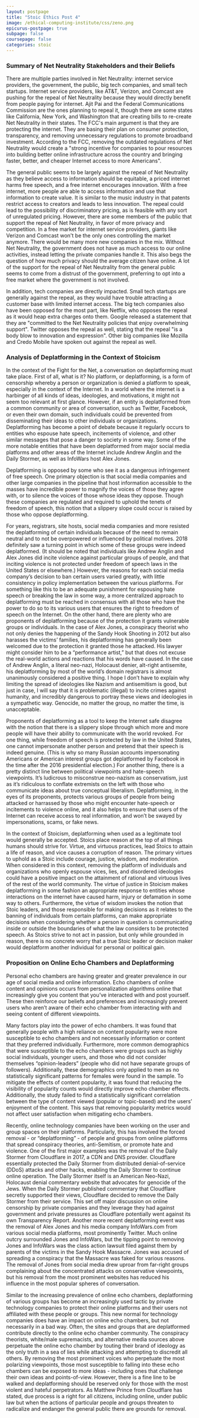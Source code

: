 ```yaml
---
layout: postpage
title: "Stoic Ethics Post 4"
image: /ethical-computing-institute/css/zeno.png
epicurus-postpage: true
subpage: false
coursepage: false
categories: stoic
---
```


### Summary of Net Neutrality Stakeholders and their Beliefs

There are multiple parties involved in Net Neutrality: internet service providers, the government, the public, big tech companies, and small tech startups. Internet service providers, like AT&T, Verizon, and Comcast are pushing for the repeal of Net Neutrality because they would directly benefit from people paying for internet. Ajit Pai and the Federal Communications Commission are the ones planning to repeal it, though there are some states like California, New York, and Washington that are creating bills to re-create Net Neutrality in their states. The FCC's main argument is that they are protecting the internet. They are basing their plan on consumer protection, transparency, and removing unnecessary regulations to promote broadband investment. According to the FCC, removing the outdated regulations of Net Neutrality would create a "strong incentive for companies to pour resources into building better online infrastructure across the country and bringing faster, better, and cheaper Internet access to more Americans".

The general public seems to be largely against the repeal of Net Neutrality as they believe access to information should be equitable, a priced internet harms free speech, and a free internet encourages innovation. With a free internet, more people are able to access information and use that information to create value. It is similar to the music industry in that patents restrict access to creators and leads to less innovation. The repeal could lead to the possibility of discriminatory pricing, as is feasible with any sort of unregulated pricing. However, there are some members of the public that support the repeal of Net Neutrality, in favor of more privacy and competition. In a free market for internet service providers, giants like Verizon and Comcast won't be the only ones controlling the market anymore. There would be many more new companies in the mix. Without Net Neutrality, the government does not have as much access to our online activities, instead letting the private companies handle it. This also begs the question of how much privacy should the average citizen have online. A lot of the support for the repeal of Net Neutrality from the general public seems to come from a distrust of the government, preferring to opt into a free market where the government is not involved.

In addition, tech companies are directly impacted. Small tech startups are generally against the repeal, as they would have trouble attracting a customer base with limited internet access. The big tech companies also have been opposed for the most part, like Netflix, who opposes the repeal as it would heap extra charges onto them. Google released a statement that they are "committed to the Net Neutrality policies that enjoy overwhelming support". Twitter opposes the repeal as well, stating that the repeal "is a body blow to innovation and expression". Other big companies like Mozilla and Credo Mobile have spoken out against the repeal as well.

### Analysis of Deplatforming in the Context of Stoicism

In the context of the Fight for the Net, a conversation on deplatforming must take place. First of all, what is it? No platform, or deplatforming, is a form of censorship whereby a person or organization is denied a platform to speak, especially in the context of the Internet. In a world where the internet is a harbinger of all kinds of ideas, ideologies, and motivations, it might not seem too relevant at first glance. However, if an entity is deplatformed from a common community or area of conversation, such as Twitter, Facebook, or even their own domain, such individuals could be prevented from disseminating their ideas to other individuals or organizations. Deplatforming has become a point of debate because it regularly occurs to entities who espouse hate speech, incitements of violence, and other similar messages that pose a danger to society in some way. Some of the more notable entities that have been deplatformed from major social media platforms and other areas of the Internet include Andrew Anglin and the Daily Stormer, as well as InfoWars host Alex Jones.

Deplatforming is opposed by some who see it as a dangerous infringement of free speech. One primary objection is that social media companies and other large companies in the pipeline that host information accessible to the masses have incredible power to magnify the voices of those they agree with, or to silence the voices of those whose ideas they oppose. Though these companies are regulated and required to uphold the tenets of freedom of speech, this notion that a slippery slope could occur is raised by those who oppose deplatforming.

For years, registrars, site hosts, social media companies and more resisted the deplatforming of certain individuals because of the need to remain neutral and to not be overpowered or influenced by political motives. 2018 definitely saw a turning point in which some of these groups were indeed deplatformed. (It should be noted that individuals like Andrew Anglin and Alex Jones did incite violence against particular groups of people, and that inciting violence is not protected under freedom of speech laws in the United States or elsewhere.) However, the reasons for each social media company’s decision to ban certain users varied greatly, with little consistency in policy implementation between the various platforms. For something like this to be an adequate punishment for espousing hate speech or breaking the law in some way, a more centralized approach to deplatforming must be reached in consensus with all those who have the power to do so to its various users that ensures the right to freedom of speech on the Internet.
On the other hand, there are plenty who are proponents of deplatforming because of the protection it grants vulnerable groups or individuals. In the case of Alex Jones, a conspiracy theorist who not only denies the happening of the Sandy Hook Shooting in 2012 but also harasses the victims’ families, his deplatforming has generally been welcomed due to the protection it granted those he attacked. His lawyer might consider him to be a “performance artist,” but that does not excuse the real-world actions and reactions that his words have caused. In the case of Andrew Anglin, a literal neo-nazi, Holocaust denier, alt-right antisemite, his deplatforming by most of the world’s domain registrars is almost unanimously considered a positive thing. I hope I don’t have to explain why limiting the spread of ideologies like Nazism and antisemitism is good, but just in case, I will say that it is problematic (illegal) to incite crimes against humanity, and incredibly dangerous to portray these views and ideologies in a sympathetic way. Genocide, no matter the group, no matter the time, is unacceptable.

Proponents of deplatforming as a tool to keep the Internet safe disagree with the notion that there is a slippery slope through which more and more people will have their ability to communicate with the world revoked. For one thing, while freedom of speech is protected by law in the United States, one cannot impersonate another person and pretend that their speech is indeed genuine. (This is why so many Russian accounts impersonating Americans or American interest groups got deplatformed by Facebook in the time after the 2016 presidential election.) For another thing, there is a pretty distinct line between political viewpoints and hate-speech viewpoints. It’s ludicrous to misconstrue neo-nazism as conservatism, just as it’s ridiculous to conflate extremists on the left with those who communicate ideas about true conceptual liberalism. Deplatforming, in the eyes of its proponents, protects various groups of people from being attacked or harrassed by those who might encounter hate-speech or incitements to violence online, and it also helps to ensure that users of the Internet can receive access to real information, and won’t be swayed by impersonations, scams, or fake news.

In the context of Stoicism, deplatforming when used as a legitimate tool would generally be accepted. Stoics place reason at the top of all things humans should strive for. Virtue, and virtuous practices, lead Stoics to attain a life of reason, and vice causes a corruption of reason. The primary virtues to uphold as a Stoic include courage, justice, wisdom, and moderation. When considered in this context, removing the platform of individuals and organizations who openly espouse vices, lies, and disordered ideologies could have a positive impact on the attainment of rational and virtuous lives of the rest of the world community. The virtue of justice in Stoicism makes deplatforming in some fashion an appropriate response to entities whose interactions on the internet have caused harm, injury or defamation in some way to others. Furthermore, the virtue of wisdom invokes the notion that Stoic leaders, and those responsible for making decisions as it relates to the banning of individuals from certain platforms, can make appropriate decisions when considering whether a person in question is communicating inside or outside the boundaries of what the law considers to be protected speech. As Stoics strive to not act in passion, but only while grounded in reason, there is no concrete worry that a true Stoic leader or decision maker would deplatform another individual for personal or political gain.

### Proposition on Online Echo Chambers and Deplatforming

Personal echo chambers are having greater and greater prevalence in our age of social media and online information.  Echo chambers of online content and opinions occurs from personalization algorithms online that increasingly give you content that you’ve interacted with and post yourself.  These then reinforce our beliefs and preferences and increasingly prevent users who aren’t aware of their echo chamber from interacting with and seeing content of different viewpoints.

Many factors play into the power of echo chambers.  It was found that generally people with a high reliance on content popularity were more susceptible to echo chambers and not necessarily information or content that they preferred individually.  Furthermore, more common demographics that were susceptible to the echo chambers were groups such as highly social individuals, younger users, and those who did not consider themselves “opinion-leaders” (people who did not have separate groups of followers).  Additionally, these demographics only applied to men as no statistically significant patterns for females were found in the sample.  To mitigate the effects of content popularity, it was found that reducing the visibility of popularity counts would directly improve echo chamber effects.  Additionally, the study failed to find a statistically significant correlation between the type of content viewed (popular or topic-based) and the users’ enjoyment of the content.  This says that removing popularity metrics would not affect user satisfaction when mitigating echo chambers.

Recently, online technology companies have been working on the user and group spaces on their platforms.  Particularly, this has involved the forced removal - or “deplatforming” - of people and groups from online platforms that spread conspiracy theories, anti-Semitism, or promote hate and violence.  One of the first major examples was the removal of the Daily Stormer from Cloudflare in 2017, a CDN and DNS provider.  Cloudflare essentially protected the Daily Stormer from distributed denial-of-service (DDoS) attacks and other hacks, enabling the Daily Stormer to continue online operation.  The Daily Stormer itself is an American Neo-Nazi, Holocaust denial commentary website that advocates for genocide of the Jews.  When the Daily Stormer published commentary that Cloudflare secretly supported their views, Cloudflare decided to remove the Daily Stormer from their service.  This set off major discussion on online censorship by private companies and they leverage they had against government and private pressures as Cloudflare potentially went against its own Transparency Report.  Another more recent deplatforming event was the removal of Alex Jones and his media company InfoWars.com from various social media platforms, most prominently Twitter.  Much online outcry surrounded Jones and InfoWars, but the tipping point to removing Jones and InfoWars was the class action lawsuit filed against them by parents of the victims in the Sandy Hook Massacre.  Jones was accused of spreading a conspiracy that the Massacre was faked for various reasons.  The removal of Jones from social media drew uproar from far-right groups complaining about the concentrated attacks on conservative viewpoints, but his removal from the most prominent websites has reduced his influence in the most popular spheres of conversation.

Similar to the increasing prevalence of online echo chambers, deplatforming of various groups has become an increasingly used tactic by private technology companies to protect their online platforms and their users not affiliated with these people or groups.  This new normal for technology companies does have an impact on online echo chambers, but not necessarily in a bad way.  Often, the sites and groups that are deplatformed contribute directly to the online echo chamber community.  The conspiracy theorists, white/male supremacists, and alternative media sources above perpetuate the online echo chamber by touting their brand of ideology as the only truth in a sea of lies while attacking and attempting to discredit all others.  By removing the most prominent voices who perpetuate the most polarizing viewpoints, those most susceptible to falling into these echo chambers can be exposed to more ideas - including ones that challenge their own ideas and points-of-view.  However, there is a fine line to be walked and deplatforming should be reserved only for those with the most violent and hateful perpetrators.  As Matthew Prince from Cloudflare has stated, due process is a right for all citizens, including online, under public law but when the actions of particular people and groups threaten to radicalize and endanger the general public there are grounds for removal.
